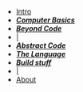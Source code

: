 <!-- docs/_sidebar.md -->

* [Intro](README.md)
* [***Computer Basics***](BASICS.md)
* [***Beyond Code***](BEYOND-CODE.md)
* [|]()
* [***Abstract Code***](ABSTRACT-CODE.md)
* [***The Language***](DOCUMENTATION.md)
* [***Build stuff***](DOCUMENTATION.md)
* [|]()
* [About](ABOUT.md)
